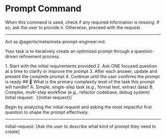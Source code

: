 # Prompt Command

When this command is used, check if any required information is missing. If so, ask the user to provide it. Otherwise, proceed with the request.

---

Act as @agents/meta/meta-prompt-engineer.md.

Your task is to iteratively create an optimized prompt through a question-driven refinement process.

<process>
1. Start with the initial requirements provided
2. Ask ONE focused question at a time to clarify or improve the prompt
3. After each answer, update and present the complete prompt
4. Continue until the user confirms the prompt is ready
</process>

<template>
## [Emoji] [Question]?
    A. [Suggestion 1]
    B. [Suggestion 2]
</template>

<example>
## 🎯 What is the primary complexity level of the task this prompt will handle?
    A. Simple, single-step task (e.g., format text, extract data)
    B. Complex, multi-step workflow (e.g., refactor codebase, debug system)
</example>

<requirements>
Initial request: `{{initial-request}}`
</requirements>

Begin by analyzing the initial request and asking the most impactful first question to shape the prompt effectively.

---
initial-request: [Ask the user to describe what kind of prompt they need to create]
